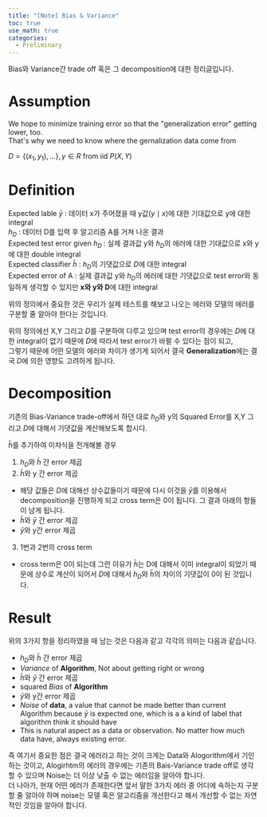 ```yaml
---
title: "[Note] Bias & Variance"
toc: true
use_math: true
categories:
  - Preliminary
---
```


Bias와 Variance간 trade off 혹은 그 decomposition에 대한 정리글입니다.

# Assumption

We hope to minimize training error so that the "generalization error" getting lower, too.<br>
That's why we need to know where the gernalization data come from

$D = \lbrace (x_{1}, y_{1}), ... \rbrace , y \in R$ from iid $P(X,Y)$

# Definition

Expected lable $\bar{y}$ : 데이터 x가 주어졌을 때 y값($y\mid x$)에 대한 기대값으로 y에 대한 integral<br>
$h_{D}$ : 데이터 D를 입력 후 알고리즘 A를 거쳐 나온 결과<br>
Expected test error given $h_{D}$ : 실제 결과값 y와 $h_{D}$의 에러에 대한 기대값으로 x와 y에 대한 double integral<br>
Expected classifier $\bar{h}$ : $h_{D}$의 기댓값으로 $D$에 대한 integral<br>
Expected error of A : 실제 결과값 y와 $h_{D}$의 에러에 대한 기댓값으로 test error와 동일하게 생각할 수 있지만 **x와 y와 D**에 대한 integral<br>

위의 정의에서 중요한 것은 우리가 실제 테스트를 해보고 나오는 에러와 모델의 에러를 구분할 줄 알아야 한다는 것입니다.

위의 정의에선 X,Y 그리고 $D$를 구분하여 다루고 있으며 test error의 경우에는 $D$에 대한 integral이 없기 때문에 $D$에 따라서 test error가 바뀔 수 있다는 점이 되고,<br>
그렇기 때문에 어떤 모델의 에러와 차이가 생기게 되어서 결국 **Generalization**에는 결국 $D$에 의한 영향도 고려하게 됩니다.

# Decomposition

기존의 Bias-Variance trade-off에서 하던 대로 $h_{D}$와 y의 Squared Error를 X,Y 그리고 $D$에 대해서 기댓값을 계산해보도록 합시다.

$\bar{h}$를 추가하여 이차식을 전개해볼 경우 
1. $h_{D}$와 $\bar{h}$ 간 error 제곱
2. $\bar{h}$와 y 간 error 제곱
 - 해당 값들은 $D$에 대해선 상수값들이기 때문에 다시 이것을 $\bar{y}$를 이용해서 decomposition을 진행하게 되고 cross term은 0이 됩니다. 그 결과 아래의 항들이 남게 됩니다.
  - $\bar{h}$와 $\bar{y}$ 간 error 제곱
  - $\bar{y}$와 y간 error 제곱
3. 1번과 2번의 cross term
 - cross term은 0이 되는데 그런 이유가 $\bar{h}$는 D에 대해서 이미 integral이 되었기 때문에 상수로 계산이 되어서 $D$에 대해서 $h_{D}$와 $\bar{h}$의 차이의 기댓값이 0이 된 것입니다. 

# Result 

위의 3가지 항을 정리하였을 때 남는 것은 다음과 같고 각각의 의미는 다음과 같습니다.

- $h_{D}$와 $\bar{h}$ 간 error 제곱
 - *Variance* of **Algorithm**, Not about getting right or wrong
- $\bar{h}$와 $\bar{y}$ 간 error 제곱
 - squared *Bias* of **Algorithm**
- $\bar{y}$와 y간 error 제곱
 - *Noise* of **data**, a value that cannot be made better than current Algorithm because $\bar{y}$ is expected one, which is a a kind of label that algorithm think it should have
 - This is natural aspect as a data or observation. No matter how much data have, always existing error.

즉 여기서 중요한 점은 결국 에러라고 하는 것이 크게는 Data와 Alogorithm에서 기인하는 것이고, Alogirhtm의 에러의 경우에는 기존의 Bais-Variance trade off로 생각할 수 있으며 Noise는 더 이상 낮출 수 없는 에러임을 알아야 합니다.<br>
더 나아가, 현재 어떤 에러가 존재한다면 앞서 말한 3가지 에러 중 어디에 속하는지 구분할 줄 알아야 하며 noise는 모델 혹은 알고리즘을 개선한다고 해서 개선할 수 없는 자연적인 것임을 알아야 합니다.
